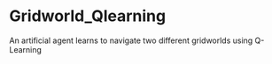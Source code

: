 # Gridworld_Qlearning
 An artificial agent learns to navigate two different gridworlds using  Q-Learning
